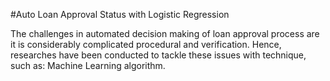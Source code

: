 #Auto Loan Approval Status with Logistic Regression

The challenges in automated decision making of loan approval process are it is considerably complicated procedural and verification. Hence, researches have been conducted to tackle these issues with technique, such as: Machine Learning algorithm. 
